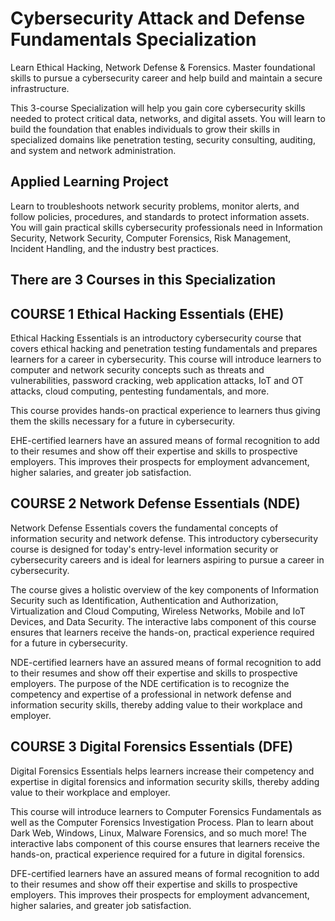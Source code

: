 # Cybersecurity Attack and Defense Fundamentals Specialization

Learn Ethical Hacking, Network Defense & Forensics. Master foundational skills to pursue a cybersecurity career and help build and maintain a secure infrastructure.

This 3-course Specialization will help you gain core cybersecurity skills needed to protect critical data, networks, and digital assets. You will learn to build the foundation that enables individuals to grow their skills in specialized domains like penetration testing, security consulting, auditing, and system and network administration. 

## Applied Learning Project
Learn to troubleshoots  network security problems, monitor alerts, and follow policies, procedures, and standards to protect information assets. You will gain practical skills cybersecurity professionals need in Information Security, Network Security, Computer Forensics, Risk Management, Incident Handling, and the industry best practices.     

## There are 3 Courses in this Specialization

## COURSE 1 Ethical Hacking Essentials (EHE)

Ethical Hacking Essentials is an introductory cybersecurity course that covers ethical hacking and penetration testing fundamentals and prepares learners for a career in cybersecurity. This course will introduce learners to computer and network security concepts such as threats and vulnerabilities, password cracking, web application attacks, IoT and OT attacks, cloud computing, pentesting fundamentals, and more.

This course provides hands-on practical experience to learners thus giving them the skills necessary for a future in cybersecurity.

EHE-certified learners have an assured means of formal recognition to add to their resumes and show off their expertise and skills to prospective employers. This improves their prospects for employment advancement, higher salaries, and greater job satisfaction.


## COURSE 2 Network Defense Essentials (NDE)

Network Defense Essentials covers the fundamental concepts of information security and network defense. This introductory cybersecurity course is designed for today's entry-level information security or cybersecurity careers and is ideal for learners aspiring to pursue a career in cybersecurity.

The course gives a holistic overview of the key components of Information Security such as Identification, Authentication and Authorization, Virtualization and Cloud Computing, Wireless Networks, Mobile and IoT Devices, and Data Security. The interactive labs component of this course ensures that learners receive the hands-on, practical experience required for a future in cybersecurity.

NDE-certified learners have an assured means of formal recognition to add to their resumes and show off their expertise and skills to prospective employers. The purpose of the NDE certification is to recognize the competency and expertise of a professional in network defense and information security skills, thereby adding value to their workplace and employer.


## COURSE 3 Digital Forensics Essentials (DFE)

Digital Forensics Essentials helps learners increase their competency and expertise in digital forensics and information security skills, thereby adding value to their workplace and employer. 

This course will introduce learners to Computer Forensics Fundamentals as well as the Computer Forensics Investigation Process. Plan to learn about Dark Web, Windows, Linux, Malware Forensics, and so much more! The interactive labs component of this course ensures that learners receive the hands-on, practical experience required for a future in digital forensics.

DFE-certified learners have an assured means of formal recognition to add to their resumes and show off their expertise and skills to prospective employers. This improves their prospects for employment advancement, higher salaries, and greater job satisfaction.

